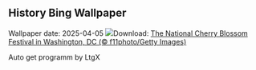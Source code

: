 ## History Bing Wallpaper
Wallpaper date: 2025-04-05
![](https://www.bing.com/th?id=OHR.CherryBlossomDC_EN-US9897772834_UHD.jpg&w=1000)Download: [The National Cherry Blossom Festival in Washington, DC (© f11photo/Getty Images)](https://www.bing.com/th?id=OHR.CherryBlossomDC_EN-US9897772834_UHD.jpg)

Auto get programm by LtgX
